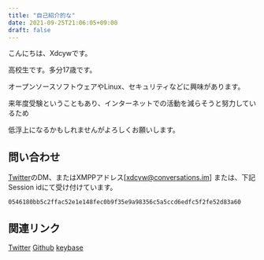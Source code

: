 ```yaml
---
title: "自己紹介的な"
date: 2021-09-25T21:06:05+09:00
draft: false
---
```

こんにちは、Xdcywです。

高校生です。多分17歳です。

オープンソースソフトウェアやLinux、セキュリティなどに興味があります。

来年度受験ということもあり、インターネットでの活動を減らそうと努力しているため

低浮上になるかもしれませんがよろしくお願いします。


## 問い合わせ
[Twitter](https://twitter.com/xdcyw)のDM、またはXMPPアドレス[xdcyw@conversations.im]
または、下記Session idにて受け付けています。
```SessionID
0546180bb5c2ffac52e1e148fec0b9f35e9a98356c5a5ccd6edfc5f2fe52d83a60
```

## 関連リンク
[Twitter](https://twitter.com/xdcyw)
[Github](https://github.com/xdcyw)
[keybase](https://keybase.io/xdcyw)

